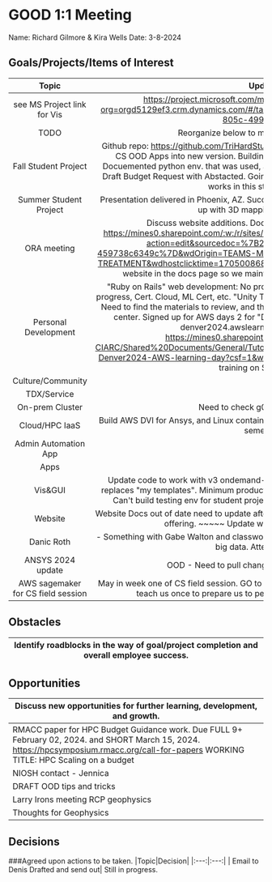 # GOOD 1:1 Meeting 
Name: Richard Gilmore & Kira Wells
Date: 3-8-2024
## Goals/Projects/Items of Interest 
|Topic|Update|
|:---:|:---:|
|see MS Project link for Vis |https://project.microsoft.com/mines0.onmicrosoft.com/en-us?org=orgd5129ef3.crm.dynamics.com/#/taskgrid?projectId=f927826a-874c-47a3-805c-499f57ff24a3
|TODO| Reorganize below to match above GRID view
|Fall Student Project | Github repo: https://github.com/TriHardStudios/F23_CSM_Gilmore. Need to integrate CS OOD Apps into new version. Building a dev env. with gxx gcc ruby python. Docuemented python env. that was used, and need to pass on to *Mike* for feedback. Draft Budget Request with Abstacted. Going to need to build a OOD docker v3.0 that works in this student project.
|Summer Student Project| Presentation delivered in Phoenix, AZ. Successful meetings with NIOS. Need to follow up with 3D mapping companies. ~
| ORA meeting | Discuss website additions. Docuements and FAQ. Rate sheet. https://mines0.sharepoint.com/:w:/r/sites/GRP-ITS-CIARC/_layouts/15/Doc2.aspx?action=edit&sourcedoc=%7B20b0c5da-729e-48fc-8973-459738c6349c%7D&wdOrigin=TEAMS-MAGLEV.teamsSdk_ns.rwc&wdExp=TEAMS-TREATMENT&wdhostclicktime=1705008682744&web=1 Maybe add only a link to our website in the docs page so we maintain control over content and pricing.
|Personal Development|"Ruby on Rails" web development: No progress. Agile videos & Computer Prof: No progress, Cert. Cloud, ML Cert, etc. "Unity Teaching BETA trainning:" Voucher recieved. Need to find the materials to review, and then schedule exam at Arvada RRCC testing center. Signed up for AWS days 2 for "Data and Visualization". Link to content: denver2024.awslearningday.com and files: https://mines0.sharepoint.com/:f:/r/sites/GRP-ITS-CIARC/Shared%20Documents/General/Tutorials%20and%20Class%20sessions/AWS-Denver2024-AWS-learning-day?csf=1&web=1&e=P3Jbbk Signed up for CU Boulder training on SageMaker. 
|Culture/Community|
|TDX/Service| 
|On-prem Cluster| Need to check g009 seems to ok.
|Cloud/HPC IaaS| Build AWS DVI for Ansys, and Linux container for Mistry. Turned down tech fee for this semester.
|Admin Automation App|
|Apps|
|Vis&GUI| Update code to work with v3 ondemand-dev. Look into v3.1 "my projects" which replaces "my templates". Minimum product--> Rebuild Interactive apps code to work. Can't build testing env for student project without libgcc, etc in a Ruby 3.0 env.
|Website| Website Docs out of date need to update after workshop. See above. Also update SciVis offering. ~~~~~ Update wording on Matlab offering.
|Danic Roth | - Something with Gabe Walton and classwork needing more compute power to process big data. Attend date set.
|ANSYS 2024 update| OOD - Need to pull changes to servers. Pre-CAB?
| AWS sagemaker for CS field session | May in week one of CS field session. GO to CU boulder RMACC session and have AWS teach us once to prepare us to personal teach in to CS. Who pays? 
## Obstacles
|Identify roadblocks in the way of goal/project completion and overall employee success.|
|---|

## Opportunities 
|Discuss new opportunities for further learning, development, and growth.|
|---|
|RMACC paper for HPC Budget Guidance work. Due FULL 9+ February 02, 2024. and SHORT March 15, 2024. https://hpcsymposium.rmacc.org/call-for-papers WORKING TITLE: HPC Scaling on a budget
| NIOSH contact - Jennica | CS field session project plugin for visualization.
| DRAFT OOD tips and tricks | video, or...
| Larry Irons meeting RCP geophysics | He is the SysAdmin of the Geophysics computing lab with many Linux and Windows desktops and large screens. Each Linux machine is remote accessed by multi-users from off campus for compute work. Windows desktops also have remote background processing running even when a local user is using the primary display. All machines have UPS power backups. He also, handles NAS servers in the hosted area of CTLM with 6 servers for data. Two are mounted on Mio, and an addition login server (making a 7th server) for lanuching jobs to Mio. Geophysics runs a "Data processing" class in the fall, followed by "Interpretation" class in the Spring, and a Summer field session from this lab space. Mio: rcp 12 compute[012-023], and geop 12 compute[000-011], and Wendian: CPU-Skylake, GPU V100 32GB nodes: geop 4 g[001-004]. Lab funding came through BIG OIL not from academic funding. Data movement is drawen through 1Gbit connection to the servers and MUST be replaced back to the servers as part of the agreement. 
| Thoughts for Geophysics | Can we connect the V100s to make use of there power? Will the software support loading more data? Paraview compatibility with the data sets? Tiled display with the monitors in the room? VR headsets with smaller data sets is what his mostly interested in expanding too. HTC goggles VIVE product might work.
## Decisions
###Agreed upon actions to be taken.
|Topic|Decision|
|:---:|:---:|
| Email to Denis Drafted and send out| Still in progress. 